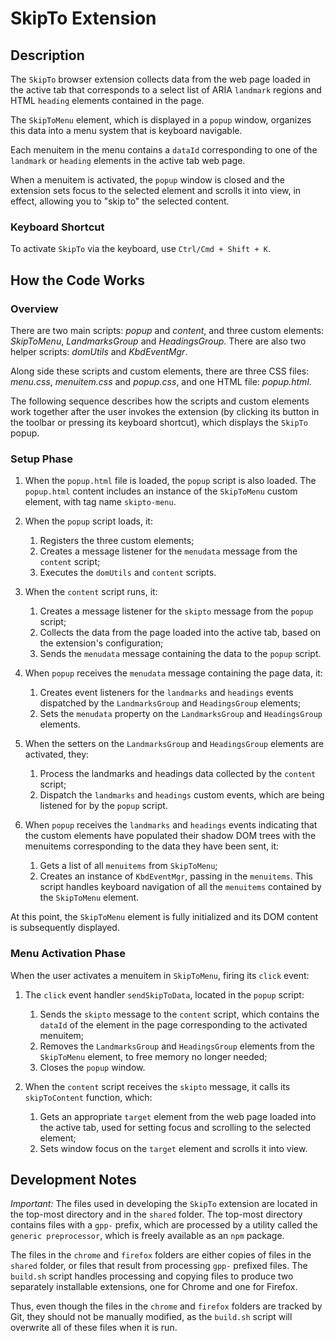 # SkipTo Extension

## Description

The `SkipTo` browser extension collects data from the web page loaded in the
active tab that corresponds to a select list of ARIA `landmark` regions and
HTML `heading` elements contained in the page.

The `SkipToMenu` element, which is displayed in a `popup` window, organizes
this data into a menu system that is keyboard navigable.

Each menuitem in the menu contains a `dataId` corresponding to one of the
`landmark` or `heading` elements in the active tab web page.

When a menuitem is activated, the `popup` window is closed and the extension
sets focus to the selected element and scrolls it into view, in effect,
allowing you to "skip to" the selected content.

### Keyboard Shortcut

To activate `SkipTo` via the keyboard, use `Ctrl/Cmd + Shift + K`.

## How the Code Works

### Overview

There are two main scripts: *popup* and *content*, and three custom elements:
*SkipToMenu*, *LandmarksGroup* and *HeadingsGroup*. There are also two helper
scripts: *domUtils* and *KbdEventMgr*.

Along side these scripts and custom elements, there are three CSS files:
*menu.css*, *menuitem.css* and *popup.css*, and one HTML file: *popup.html*.

The following sequence describes how the scripts and custom elements work
together after the user invokes the extension (by clicking its button in the
toolbar or pressing its keyboard shortcut), which displays the `SkipTo` popup.

### Setup Phase

1. When the `popup.html` file is loaded, the `popup` script is also loaded.
   The `popup.html` content includes an instance of the `SkipToMenu` custom
   element, with tag name `skipto-menu`.

1. When the `popup` script loads, it:
    1. Registers the three custom elements;
    1. Creates a message listener for the `menudata` message from the
      `content` script;
    1. Executes the `domUtils` and `content` scripts.

1. When the `content` script runs, it:
    1. Creates a message listener for the `skipto` message from the `popup`
       script;
    1. Collects the data from the page loaded into the active tab, based on
       the extension's configuration;
    1. Sends the `menudata` message containing the data to the `popup` script.

1. When `popup` receives the `menudata` message containing the page data, it:
    1. Creates event listeners for the `landmarks` and `headings` events
       dispatched by the `LandmarksGroup` and `HeadingsGroup` elements;
    1. Sets the `menudata` property on the `LandmarksGroup` and
      `HeadingsGroup` elements.

1. When the setters on the `LandmarksGroup` and `HeadingsGroup` elements are
    activated, they:
    1. Process the landmarks and headings data collected by the `content`
       script;
    1. Dispatch the `landmarks` and `headings` custom events, which are being
       listened for by the `popup` script.

1. When `popup` receives the `landmarks` and `headings` events indicating that
   the custom elements have populated their shadow DOM trees with the
   menuitems corresponding to the data they have been sent, it:
    1. Gets a list of all `menuitems` from `SkipToMenu`;
    1. Creates an instance of `KbdEventMgr`, passing in the `menuitems`. This
       script handles keyboard navigation of all the `menuitems` contained by
       the `SkipToMenu` element.

At this point, the `SkipToMenu` element is fully initialized and its DOM
content is subsequently displayed.

### Menu Activation Phase

When the user activates a menuitem in `SkipToMenu`, firing its `click` event:

1. The `click` event handler `sendSkipToData`, located in the `popup` script:
    1. Sends the `skipto` message to the `content` script, which contains the
      `dataId` of the element in the page corresponding to the activated
       menuitem;
    1. Removes the `LandmarksGroup` and `HeadingsGroup` elements from the
       `SkipToMenu` element, to free memory no longer needed;
    1. Closes the `popup` window.

1. When the `content` script receives the `skipto` message, it calls its
   `skipToContent` function, which:
    1. Gets an appropriate `target` element from the web page loaded into the
       active tab, used for setting focus and scrolling to the selected
       element;
    1. Sets window focus on the `target` element and scrolls it into view.

## Development Notes

_Important:_ The files used in developing the `SkipTo` extension are located
in the top-most directory and in the `shared` folder. The top-most directory
contains files with a `gpp-` prefix, which are processed by a utility called
the `generic preprocessor`, which is freely available as an `npm` package.

The files in the `chrome` and `firefox` folders are either copies of files in
the `shared` folder, or files that result from processing `gpp-` prefixed
files. The `build.sh` script handles processing and copying files to produce
two separately installable extensions, one for Chrome and one for Firefox.

Thus, even though the files in the `chrome` and `firefox` folders are tracked
by Git, they should not be manually modified, as the `build.sh` script will
overwrite all of these files when it is run.
